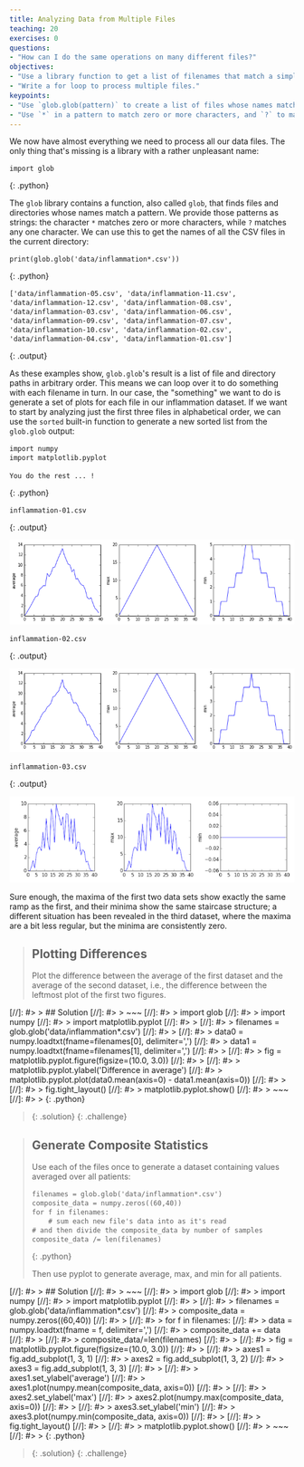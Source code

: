 ```yaml
---
title: Analyzing Data from Multiple Files
teaching: 20
exercises: 0
questions:
- "How can I do the same operations on many different files?"
objectives:
- "Use a library function to get a list of filenames that match a simple wildcard pattern."
- "Write a for loop to process multiple files."
keypoints:
- "Use `glob.glob(pattern)` to create a list of files whose names match a pattern."
- "Use `*` in a pattern to match zero or more characters, and `?` to match any single character."
---
```


We now have almost everything we need to process all our data files.
The only thing that's missing is a library with a rather unpleasant name:

~~~
import glob
~~~
{: .python}

The `glob` library contains a function, also called `glob`,
that finds files and directories whose names match a pattern.
We provide those patterns as strings:
the character `*` matches zero or more characters,
while `?` matches any one character.
We can use this to get the names of all the CSV files in the current directory:

~~~
print(glob.glob('data/inflammation*.csv'))
~~~
{: .python}

~~~
['data/inflammation-05.csv', 'data/inflammation-11.csv', 'data/inflammation-12.csv', 'data/inflammation-08.csv', 'data/inflammation-03.csv', 'data/inflammation-06.csv', 'data/inflammation-09.csv', 'data/inflammation-07.csv', 'data/inflammation-10.csv', 'data/inflammation-02.csv', 'data/inflammation-04.csv', 'data/inflammation-01.csv']
~~~
{: .output}

As these examples show,
`glob.glob`'s result is a list of file and directory paths in arbitrary order.
This means we can loop over it
to do something with each filename in turn.
In our case,
the "something" we want to do is generate a set of plots for each file in our inflammation dataset.
If we want to start by analyzing just the first three files in alphabetical order, we can use the `sorted` built-in function to generate a new sorted list from the `glob.glob` output:

~~~
import numpy
import matplotlib.pyplot

You do the rest ... !

~~~
{: .python}

~~~
inflammation-01.csv
~~~
{: .output}

![Analysis of inflammation-01.csv](../fig/03-loop_49_1.png)

~~~
inflammation-02.csv
~~~
{: .output}

![Analysis of inflammation-02.csv](../fig/03-loop_49_3.png)

~~~
inflammation-03.csv
~~~
{: .output}

![Analysis of inflammation-03.csv](../fig/03-loop_49_5.png)

Sure enough,
the maxima of the first two data sets show exactly the same ramp as the first,
and their minima show the same staircase structure;
a different situation has been revealed in the third dataset,
where the maxima are a bit less regular, but the minima are consistently zero.

> ## Plotting Differences
>
> Plot the difference between the average of the first dataset
> and the average of the second dataset,
> i.e., the difference between the leftmost plot of the first two figures.
>
[//]: #> > ## Solution
[//]: #> > ~~~
[//]: #> > import glob
[//]: #> > import numpy
[//]: #> > import matplotlib.pyplot
[//]: #> >
[//]: #> > filenames = glob.glob('data/inflammation*.csv')
[//]: #> >
[//]: #> > data0 = numpy.loadtxt(fname=filenames[0], delimiter=',')
[//]: #> > data1 = numpy.loadtxt(fname=filenames[1], delimiter=',')
[//]: #> >
[//]: #> > fig = matplotlib.pyplot.figure(figsize=(10.0, 3.0))
[//]: #> >
[//]: #> > matplotlib.pyplot.ylabel('Difference in average')
[//]: #> > matplotlib.pyplot.plot(data0.mean(axis=0) - data1.mean(axis=0))
[//]: #> >
[//]: #> > fig.tight_layout()
[//]: #> > matplotlib.pyplot.show()
[//]: #> > ~~~
[//]: #> > {: .python}
> {: .solution}
{: .challenge}

> ## Generate Composite Statistics
>
> Use each of the files once to generate a dataset containing values averaged over all patients:
>
> ~~~
> filenames = glob.glob('data/inflammation*.csv')
> composite_data = numpy.zeros((60,40))
> for f in filenames:
>     # sum each new file's data into as it's read
> # and then divide the composite_data by number of samples
> composite_data /= len(filenames)
> ~~~
> {: .python}
>
> Then use pyplot to generate average, max, and min for all patients.
>
[//]: #> > ## Solution
[//]: #> > ~~~
[//]: #> > import glob
[//]: #> > import numpy
[//]: #> > import matplotlib.pyplot
[//]: #> >
[//]: #> > filenames = glob.glob('data/inflammation*.csv')
[//]: #> > composite_data = numpy.zeros((60,40))
[//]: #> >
[//]: #> > for f in filenames:
[//]: #> >     data = numpy.loadtxt(fname = f, delimiter=',')
[//]: #> >     composite_data += data
[//]: #> >
[//]: #> > composite_data/=len(filenames)
[//]: #> >
[//]: #> > fig = matplotlib.pyplot.figure(figsize=(10.0, 3.0))
[//]: #> >
[//]: #> > axes1 = fig.add_subplot(1, 3, 1)
[//]: #> > axes2 = fig.add_subplot(1, 3, 2)
[//]: #> > axes3 = fig.add_subplot(1, 3, 3)
[//]: #> >
[//]: #> > axes1.set_ylabel('average')
[//]: #> > axes1.plot(numpy.mean(composite_data, axis=0))
[//]: #> >
[//]: #> > axes2.set_ylabel('max')
[//]: #> > axes2.plot(numpy.max(composite_data, axis=0))
[//]: #> >
[//]: #> > axes3.set_ylabel('min')
[//]: #> > axes3.plot(numpy.min(composite_data, axis=0))
[//]: #> >
[//]: #> > fig.tight_layout()
[//]: #> >
[//]: #> > matplotlib.pyplot.show()
[//]: #> > ~~~
[//]: #> > {: .python}
>{: .solution}
{: .challenge}
